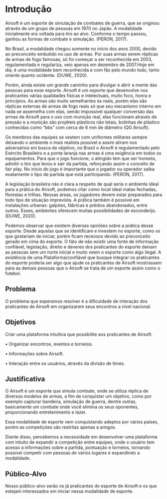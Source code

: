 # Introdução

Airsoft é um esporte de simulação de combates de guerra, que se originou através de um grupo de pessoas em 1970 no Japão. A modalidade inicialmente era voltada para tiro ao alvo. Conforme o tempo passou, ganhou as formas de combate e simulação. (PERON, 2017).
 
No Brasil, a modalidade chegou somente no início dos anos 2000, devido ao preconceito embutido no uso de armas. Por suas armas serem réplicas de armas de fogo famosas, só foi começar a ser reconhecida em 2003, regulamentada e regulariza, veio apenas em dezembro de 2007.Hoje em dia, é uma modalidade bem reconhecida e com fãs pelo mundo todo, tanto oriente quanto ocidente. (DUWE, 2020).
 
Porém, ainda existe um grande caminho para divulgar e abrir a mente das pessoas para esse esporte. Airsoft é um esporte que desenvolve nos praticantes várias qualidades físicas e intelectuais, muito foco, honra e princípios. As armas são muito semelhantes às reais, porém elas são réplicas externas de armas de fogo reais só que seu mecanismo interno em nada se assemelha com elas, sendo impossível qualquer conversão das armas de Airsoft para o uso com munição real, elas funcionam através de pressão e a munição são projéteis plásticos não letais, bolinhas de plástico conhecidas como “bbs” com cerca de 6 mm de diâmetro (QG Airsoft).

Os membros das equipes se vestem com uniformes militares sempre deixando o ambiente o mais realista possível e assim atiram nos adversários em busca de objetivo, no Brasil o Airsoft é regulamentado pelo Exército Brasileiro e a ponta laranja nas armas é uma exigência em todos os equipamentos. Para que o jogo funcione, o atingido tem que ser honesto, admitir o tiro que levou e sair da partida, reforçando assim o conceito de fair play. No início do jogo é importante que o jogador ou operador saiba exatamente o tipo de partida que está participando. (PERON, 2017).

A legislação brasileira não é clara a respeito de qual seria o ambiente ideal para a prática do Airsoft, podemos citar como local ideal matas fechadas, florestas e trilhas. Nessas áreas, os jogadores devem estar preparados para todo tipo de situação imprevista. A prática também é possível em instalações urbanas: galpões, fábricas e prédios abandonados, entre outros. Esses, ambientes oferecem muitas possibilidades de esconderijo. (DUWE, 2020).

Podemos observar que existem diversas opiniões sobre a prática desse esporte. Desde aquelas que se identificam e investem no esporte, como os que gostariam de iniciar, porém ficam receosos devido ao preconceito gerado em cima do esporte. O fato de não existir uma fonte de informação confiável, legislação, direito e deveres dos praticantes do esporte deixam as pessoas sem um norte inicial e muito veem o esporte como algo ilegal. A existência de uma Plataforma/confiável que busque integrar os praticantes do esporte poderia ser algo que ajude os praticantes de Airsoft mostrassem para as demais pessoas que o Airsoft se trata de um esporte assim como o futebol. 


## Problema
O problema que esperamos resolver é a dificuldade de interação dos praticantes de Airsoft em organizarem seus encontros a nível nacional.


## Objetivos

Criar uma plataforma intuitiva que possibilite aos praticantes de Airsoft:

•	Organizar encontros, eventos e torneios.

•	Informações sobre Airsoft. 

•	Interação entre os usuários, através da divisão de times.

## Justificativa

O Airsoft é um esporte que simula combate, onde se utiliza réplica de diversos modelos de armas, a fim de conquistar um objetivo, como por exemplo capturar bandeira, simulação de guerra, dentre outras, basicamente um combate onde você elimina os seus oponentes, proporcionando entretenimento e lazer.

Essa modalidade de esporte vem conquistando adeptos por vários países, porém as competições são restritas apenas a amigos.

Diante disso, percebemos a necessidade em desenvolver uma plataforma com intuito de expandir a competição entre equipes, onde o usuário tem acesso a informações sobre a partida, pontuação e torneios, tornando possível competir com pessoas de vários lugares e expandindo a modalidade.

## Público-Alvo

Nosso público-alvo serão os já praticantes do esporte de Airsoft e os que estejam interessados em iniciar nessa modalidade de esporte.
